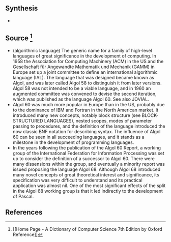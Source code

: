 ## Synthesis
- 
## Source [^1]
- (algorithmic language) The generic name for a family of high-level languages of great significance in the development of computing. In 1958 the Association for Computing Machinery (ACM) in the US and the Gesellschaft für Angewandte Mathematik und Mechanik (GAMM) in Europe set up a joint committee to define an international algorithmic language (IAL). The language that was designed became known as Algol, and was later called Algol 58 to distinguish it from later versions. Algol 58 was not intended to be a viable language, and in 1960 an augmented committee was convened to devise the second iteration, which was published as the language Algol 60. See also JOVIAL.
- Algol 60 was much more popular in Europe than in the US, probably due to the dominance of IBM and Fortran in the North American market. It introduced many new concepts, notably block structure (see BLOCK-STRUCTURED LANGUAGES), nested scopes, modes of parameter passing to procedures, and the definition of the language introduced the now classic BNF notation for describing syntax. The influence of Algol 60 can be seen in all succeeding languages, and it stands as a milestone in the development of programming languages.
- In the years following the publication of the Algol 60 Report, a working group of the International Federation for Information Processing was set up to consider the definition of a successor to Algol 60. There were many dissensions within the group, and eventually a minority report was issued proposing the language Algol 68. Although Algol 68 introduced many novel concepts of great theoretical interest and significance, its specification was very difficult to understand and its practical application was almost nil. One of the most significant effects of the split in the Algol 68 working group is that it led indirectly to the development of Pascal.
## References

[^1]: [[Home Page - A Dictionary of Computer Science 7th Edition by Oxford Reference]]